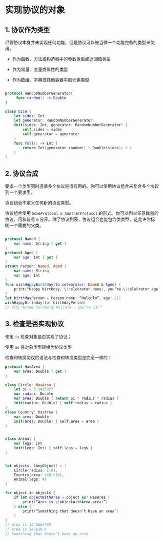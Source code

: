 # 实现协议的对象


## 1. 协议作为类型

尽管协议本身并未实现任何功能，但是协议可以被当做一个功能完备的类型来使用。

- 作为函数、方法或构造器中的参数类型或返回值类型

- 作为常量、变量或属性的类型

-  作为数组、字典或其他容器中的元素类型


```swift

protocol RandomNumberGenerator{
     func random() -> Double
}

class Dice {
    let sides: Int
    let generator: RandomNumberGenerator
    init(sides: Int, generator: RandomNumberGenerator) {
        self.sides = sides
        self.generator = generator
    }
    func roll() -> Int {
        return Int(generator.random() * Double(sides)) + 1
    }
}


```

## 2. 协议合成

要求一个类型同时遵循多个协议是很有用的。你可以使用协议组合来复合多个协议到一个要求里。

协议组合不定义任何新的协议类型。

协议组合使用 `SomeProtocol & AnotherProtocol` 的形式。你可以列举任意数量的协议，用和符号 `&` 分开。除了协议列表，协议组合也能包含类类型，这允许你标明一个需要的父类。

```swift

protocol Named {
    var name: String { get }
}
protocol Aged {
    var age: Int { get }
}
struct Person: Named, Aged {
    var name: String
    var age: Int
}
func wishHappyBirthday(to celebrator: Named & Aged) {
    print(“Happy birthday, \(celebrator.name), you’re \(celebrator.age)!”)
}
let birthdayPerson = Person(name: “Malcolm”, age: 21)
wishHappyBirthday(to: birthdayPerson)
// 打印 “Happy birthday Malcolm - you’re 21!”

```


## 3. 检查是否实现协议

使用 `is` 检查对象是否实现了协议；

使用 `as` 将对象类型转换为协议类型

检查和转换协议的语法与检查和转换类型是完全一样的：


```swift
protocol HasArea {
    var area: Double { get }
}

class Circle: HasArea {
    let pi = 3.1415927
    var radius: Double
    var area: Double { return pi * radius * radius }
    init(radius: Double) { self.radius = radius }
}
class Country: HasArea {
    var area: Double
    init(area: Double) { self.area = area }
}


class Animal {
    var legs: Int
    init(legs: Int) { self.legs = legs }
}


let objects: [AnyObject] = [
    Circle(radius: 2.0),
    Country(area: 243_610),
    Animal(legs: 4)
]

for object in objects {
    if let objectWithArea = object as? HasArea {
        print(“Area is \(objectWithArea.area)”)
    } else {
        print(“Something that doesn’t have an area”)
    }
}
// Area is 12.5663708
// Area is 243610.0
// Something that doesn’t have an area

```

 

